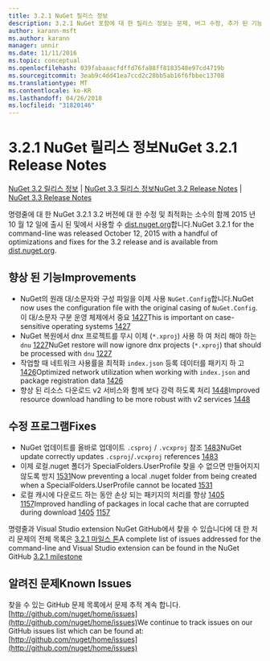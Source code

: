 ```yaml
---
title: 3.2.1 NuGet 릴리스 정보
description: 3.2.1 NuGet 포함에 대 한 릴리스 정보는 문제, 버그 수정, 추가 된 기능 및 Dcr 알려져 있습니다.
author: karann-msft
ms.author: karann
manager: unnir
ms.date: 11/11/2016
ms.topic: conceptual
ms.openlocfilehash: 039fabaaacfdffd76fa88ff8183548e97cd4719b
ms.sourcegitcommit: 3eab9c4dd41ea7ccd2c28bb5ab16f6fbbec13708
ms.translationtype: MT
ms.contentlocale: ko-KR
ms.lasthandoff: 04/26/2018
ms.locfileid: "31820146"
---
```

# <a name="nuget-321-release-notes"></a><span data-ttu-id="cc237-103">3.2.1 NuGet 릴리스 정보</span><span class="sxs-lookup"><span data-stu-id="cc237-103">NuGet 3.2.1 Release Notes</span></span>

<span data-ttu-id="cc237-104">[NuGet 3.2 릴리스 정보](../release-notes/nuget-3.2.md) | [NuGet 3.3 릴리스 정보](../release-notes/nuget-3.3.md)</span><span class="sxs-lookup"><span data-stu-id="cc237-104">[NuGet 3.2 Release Notes](../release-notes/nuget-3.2.md) | [NuGet 3.3 Release Notes](../release-notes/nuget-3.3.md)</span></span>

<span data-ttu-id="cc237-105">명령줄에 대 한 NuGet 3.2.1 3.2 버전에 대 한 수정 및 최적화는 소수의 함께 2015 년 10 월 12 일에 출시 된 및에서 사용할 수 [dist.nuget.org](http://dist.nuget.org/index.html)합니다.</span><span class="sxs-lookup"><span data-stu-id="cc237-105">NuGet 3.2.1 for the command-line was released October 12, 2015 with a handful of optimizations and fixes for the 3.2 release and is available from [dist.nuget.org](http://dist.nuget.org/index.html).</span></span>

## <a name="improvements"></a><span data-ttu-id="cc237-106">향상 된 기능</span><span class="sxs-lookup"><span data-stu-id="cc237-106">Improvements</span></span>

* <span data-ttu-id="cc237-107">NuGet의 원래 대/소문자와 구성 파일을 이제 사용 `NuGet.Config`합니다.</span><span class="sxs-lookup"><span data-stu-id="cc237-107">NuGet now uses the configuration file with the original casing of `NuGet.Config`.</span></span>  <span data-ttu-id="cc237-108">이 대/소문자 구분 운영 체제에서 중요 [1427](https://github.com/NuGet/Home/issues/1427)</span><span class="sxs-lookup"><span data-stu-id="cc237-108">This is important on case-sensitive operating systems [1427](https://github.com/NuGet/Home/issues/1427)</span></span>
* <span data-ttu-id="cc237-109">NuGet 복원에서 dnx 프로젝트를 무시 이제 (`*.xproj`) 사용 하 여 처리 해야 하는 `dnu` [1227](https://github.com/NuGet/Home/issues/1227)</span><span class="sxs-lookup"><span data-stu-id="cc237-109">NuGet restore will now ignore dnx projects (`*.xproj`) that should be processed with `dnu` [1227](https://github.com/NuGet/Home/issues/1227)</span></span>
* <span data-ttu-id="cc237-110">작업할 때 네트워크 사용률을 최적화 `index.json` 등록 데이터를 패키지 하 고 [1426](https://github.com/NuGet/Home/issues/1426)</span><span class="sxs-lookup"><span data-stu-id="cc237-110">Optimized network utilization when working with `index.json` and package registration data [1426](https://github.com/NuGet/Home/issues/1426)</span></span>
* <span data-ttu-id="cc237-111">향상 된 리소스 다운로드 v2 서비스와 함께 보다 강력 하도록 처리 [1448](https://github.com/NuGet/Home/issues/1448)</span><span class="sxs-lookup"><span data-stu-id="cc237-111">Improved resource download handling to be more robust with v2 services [1448](https://github.com/NuGet/Home/issues/1448)</span></span>

## <a name="fixes"></a><span data-ttu-id="cc237-112">수정 프로그램</span><span class="sxs-lookup"><span data-stu-id="cc237-112">Fixes</span></span>

* <span data-ttu-id="cc237-113">NuGet 업데이트를 올바로 업데이트 `.csproj` / `.vcxproj` 참조 [1483](https://github.com/NuGet/Home/issues/1483)</span><span class="sxs-lookup"><span data-stu-id="cc237-113">NuGet update correctly updates `.csproj`/`.vcxproj` references [1483](https://github.com/NuGet/Home/issues/1483)</span></span>
* <span data-ttu-id="cc237-114">이제 로컬.nuget 폴더가 SpecialFolders.UserProfile 찾을 수 없으면 만들어지지 않도록 방지 [1531](https://github.com/NuGet/Home/issues/1531)</span><span class="sxs-lookup"><span data-stu-id="cc237-114">Now preventing a local .nuget folder from being created when a SpecialFolders.UserProfile cannot be located [1531](https://github.com/NuGet/Home/issues/1531)</span></span>
* <span data-ttu-id="cc237-115">로컬 캐시에 다운로드 하는 동안 손상 되는 패키지의 처리를 향상 [1405](https://github.com/NuGet/Home/issues/1405) [1157](https://github.com/NuGet/Home/issues/1157)</span><span class="sxs-lookup"><span data-stu-id="cc237-115">Improved handling of packages in local cache that are corrupted during download [1405](https://github.com/NuGet/Home/issues/1405) [1157](https://github.com/NuGet/Home/issues/1157)</span></span>

<span data-ttu-id="cc237-116">명령줄과 Visual Studio extension NuGet GitHub에서 찾을 수 있습니다에 대 한 처리 문제의 전체 목록은 [3.2.1 마일스 톤](https://github.com/NuGet/Home/issues?q=milestone%3A3.2.1+is%3Aclosed)</span><span class="sxs-lookup"><span data-stu-id="cc237-116">A complete list of issues addressed for the command-line and Visual Studio extension can be found in the NuGet GitHub [3.2.1 milestone](https://github.com/NuGet/Home/issues?q=milestone%3A3.2.1+is%3Aclosed)</span></span>

## <a name="known-issues"></a><span data-ttu-id="cc237-117">알려진 문제</span><span class="sxs-lookup"><span data-stu-id="cc237-117">Known Issues</span></span>

<span data-ttu-id="cc237-118">찾을 수 있는 GitHub 문제 목록에서 문제 추적 계속 합니다. [http://github.com/nuget/home/issues](http://github.com/nuget/home/issues)</span><span class="sxs-lookup"><span data-stu-id="cc237-118">We continue to track issues on our GitHub issues list which can be found at: [http://github.com/nuget/home/issues](http://github.com/nuget/home/issues)</span></span>